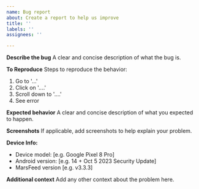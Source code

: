 ```yaml
---
name: Bug report
about: Create a report to help us improve
title: ''
labels: ''
assignees: ''

---
```


**Describe the bug**
A clear and concise description of what the bug is.

**To Reproduce**
Steps to reproduce the behavior:
1. Go to '...'
2. Click on '....'
3. Scroll down to '....'
4. See error

**Expected behavior**
A clear and concise description of what you expected to happen.

**Screenshots**
If applicable, add screenshots to help explain your problem.

**Device Info:**
 - Device model: [e.g. Google Pixel 8 Pro]
 - Android version: [e.g. 14 + Oct 5 2023 Security Update]
 - MarsFeed version [e.g. v3.3.3]

**Additional context**
Add any other context about the problem here.
